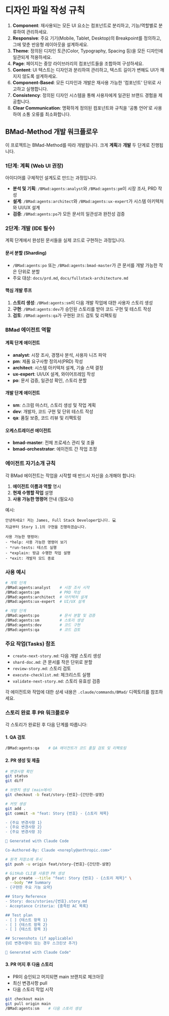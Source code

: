 # 디자인 파일 작성 규칙

1.  **Component**: 재사용되는 모든 UI 요소는 컴포넌트로 분리하고, 기능/역할별로 분류하여 관리하세요.
2.  **Responsive**: 주요 기기(Mobile, Tablet, Desktop)의 Breakpoint를 정의하고, 그에 맞춘 반응형 레이아웃을 설계하세요.
3.  **Theme**: 정의된 디자인 토큰(Color, Typography, Spacing 등)을 모든 디자인에 일관되게 적용하세요.
4.  **Page**: 페이지는 중앙 라이브러리의 컴포넌트들을 조합하여 구성하세요.
5.  **Content**: UI 텍스트는 디자인과 분리하여 관리하고, 텍스트 길이가 변해도 UI가 깨지지 않도록 설계하세요.
6.  **Component-Based**: 모든 디자인과 개발은 재사용 가능한 '컴포넌트' 단위로 사고하고 실행합니다.
7.  **Consistency**: 정의된 디자인 시스템을 통해 사용자에게 일관된 브랜드 경험을 제공합니다.
8.  **Clear Communication**: 명확하게 정의된 컴포넌트와 규칙을 '공통 언어'로 사용하여 소통 오류를 최소화합니다.

## BMad-Method 개발 워크플로우

이 프로젝트는 BMad-Method를 따라 개발됩니다. 크게 **계획**과 **개발** 두 단계로 진행됩니다.

### 1단계: 계획 (Web UI 권장)
아이디어를 구체적인 설계도로 만드는 과정입니다.

- **분석 및 기획**: `/BMad:agents:analyst`와 `/BMad:agents:pm`이 시장 조사, PRD 작성
- **설계**: `/BMad:agents:architect`와 `/BMad:agents:ux-expert`가 시스템 아키텍처와 UI/UX 설계
- **검증**: `/BMad:agents:po`가 모든 문서의 일관성과 완전성 검증

### 2단계: 개발 (IDE 필수)
계획 단계에서 완성된 문서들을 실제 코드로 구현하는 과정입니다.

#### 문서 분할 (Sharding)
- `/BMad:agents:po` 또는 `/BMad:agents:bmad-master`가 큰 문서를 개발 가능한 작은 단위로 분할
- 주요 대상: `docs/prd.md`, `docs/fullstack-architecture.md`

#### 핵심 개발 루프
1. **스토리 생성**: `/BMad:agents:sm`이 다음 개발 작업에 대한 사용자 스토리 생성
2. **구현**: `/BMad:agents:dev`가 승인된 스토리를 받아 코드 구현 및 테스트 작성
3. **검토**: `/BMad:agents:qa`가 구현된 코드 검토 및 리팩토링

### BMad 에이전트 역할

#### 계획 단계 에이전트
- **analyst**: 시장 조사, 경쟁사 분석, 사용자 니즈 파악
- **pm**: 제품 요구사항 정의서(PRD) 작성
- **architect**: 시스템 아키텍처 설계, 기술 스택 결정
- **ux-expert**: UI/UX 설계, 와이어프레임 작성
- **po**: 문서 검증, 일관성 확인, 스토리 분할

#### 개발 단계 에이전트
- **sm**: 스크럼 마스터, 스토리 생성 및 작업 계획
- **dev**: 개발자, 코드 구현 및 단위 테스트 작성
- **qa**: 품질 보증, 코드 리뷰 및 리팩토링

#### 오케스트레이션 에이전트
- **bmad-master**: 전체 프로세스 관리 및 조율
- **bmad-orchestrator**: 에이전트 간 작업 조정

### 에이전트 자기소개 규칙

각 BMad 에이전트는 작업을 시작할 때 반드시 자신을 소개해야 합니다:

1. **에이전트 이름과 역할** 명시
2. **현재 수행할 작업** 설명
3. **사용 가능한 명령어** 안내 (필요시)

예시:
```
안녕하세요! 저는 James, Full Stack Developer입니다. 💻
지금부터 Story 1.1의 구현을 진행하겠습니다.

사용 가능한 명령어:
- *help: 사용 가능한 명령어 보기
- *run-tests: 테스트 실행
- *explain: 방금 수행한 작업 설명
- *exit: 개발자 모드 종료
```

### 사용 예시
```bash
# 계획 단계
/BMad:agents:analyst    # 시장 조사 시작
/BMad:agents:pm         # PRD 작성
/BMad:agents:architect  # 아키텍처 설계
/BMad:agents:ux-expert  # UI/UX 설계

# 개발 단계
/BMad:agents:po         # 문서 분할 및 검증
/BMad:agents:sm         # 스토리 생성
/BMad:agents:dev        # 코드 구현
/BMad:agents:qa         # 코드 검토
```

### 주요 작업(Tasks) 참조
- `create-next-story.md`: 다음 개발 스토리 생성
- `shard-doc.md`: 큰 문서를 작은 단위로 분할
- `review-story.md`: 스토리 검토
- `execute-checklist.md`: 체크리스트 실행
- `validate-next-story.md`: 스토리 유효성 검증

각 에이전트와 작업에 대한 상세 내용은 `.claude/commands/BMad/` 디렉토리를 참조하세요.

### 스토리 완료 후 PR 워크플로우

각 스토리가 완료된 후 다음 단계를 따릅니다:

#### 1. QA 검토
```bash
/BMad:agents:qa    # QA 에이전트가 코드 품질 검토 및 리팩토링
```

#### 2. PR 생성 및 제출
```bash
# 변경사항 확인
git status
git diff

# 브랜치 생성 (main에서)
git checkout -b feat/story-{번호}-{간단한-설명}

# 커밋 생성
git add .
git commit -m "feat: Story {번호} - {스토리 제목}

- {주요 변경사항 1}
- {주요 변경사항 2}
- {주요 변경사항 3}

🤖 Generated with Claude Code

Co-Authored-By: Claude <noreply@anthropic.com>"

# 원격 저장소에 푸시
git push -u origin feat/story-{번호}-{간단한-설명}

# GitHub CLI를 사용한 PR 생성
gh pr create --title "feat: Story {번호} - {스토리 제목}" \
  --body "## Summary
- {구현한 주요 기능 요약}

## Story Reference
- Story: docs/stories/{번호}.story.md
- Acceptance Criteria: {충족된 AC 목록}

## Test plan
- [ ] {테스트 항목 1}
- [ ] {테스트 항목 2}
- [ ] {테스트 항목 3}

## Screenshots (if applicable)
{UI 변경사항이 있는 경우 스크린샷 추가}

🤖 Generated with Claude Code"
```

#### 3. PR 머지 후 다음 스토리
- PR이 승인되고 머지되면 main 브랜치로 체크아웃
- 최신 변경사항 pull
- 다음 스토리 작업 시작

```bash
git checkout main
git pull origin main
/BMad:agents:sm    # 다음 스토리 생성
```